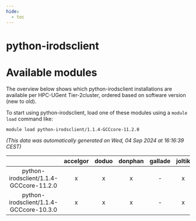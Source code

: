 ```yaml
---
hide:
  - toc
---
```


python-irodsclient
==================

# Available modules


The overview below shows which python-irodsclient installations are available per HPC-UGent Tier-2cluster, ordered based on software version (new to old).

To start using python-irodsclient, load one of these modules using a `module load` command like:

```shell
module load python-irodsclient/1.1.4-GCCcore-11.2.0
```

*(This data was automatically generated on Wed, 04 Sep 2024 at 16:16:39 CEST)*  

| |accelgor|doduo|donphan|gallade|joltik|shinx|skitty|
| :---: | :---: | :---: | :---: | :---: | :---: | :---: | :---: |
|python-irodsclient/1.1.4-GCCcore-11.2.0|x|x|x|-|x|-|x|
|python-irodsclient/1.1.4-GCCcore-10.3.0|x|x|x|-|x|-|x|
